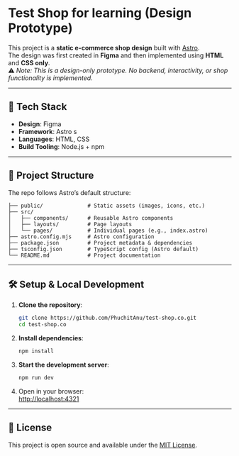 # Test Shop for learning (Design Prototype)

This project is a **static e-commerce shop design** built with [Astro](https://astro.build/).  
The design was first created in **Figma** and then implemented using **HTML** and **CSS only**.  
⚠️ *Note: This is a design-only prototype. No backend, interactivity, or shop functionality is implemented.*

---

## 🚀 Tech Stack

- **Design**: Figma  
- **Framework**: Astro  s
- **Languages**: HTML, CSS  
- **Build Tooling**: Node.js + npm

---

## 📂 Project Structure

The repo follows Astro’s default structure:

```
├── public/              # Static assets (images, icons, etc.)
├── src/
│   ├── components/      # Reusable Astro components
│   ├── layouts/         # Page layouts
│   └── pages/           # Individual pages (e.g., index.astro)
├── astro.config.mjs     # Astro configuration
├── package.json         # Project metadata & dependencies
├── tsconfig.json        # TypeScript config (Astro default)
└── README.md            # Project documentation
```

---

## 🛠️ Setup & Local Development

1. **Clone the repository**:
   ```bash
   git clone https://github.com/PhuchitAnu/test-shop.co.git
   cd test-shop.co
   ```

2. **Install dependencies**:
   ```bash
   npm install
   ```

3. **Start the development server**:
   ```bash
   npm run dev
   ```

4. Open in your browser:  
   [http://localhost:4321](http://localhost:4321)

---

## 📄 License

This project is open source and available under the [MIT License](LICENSE).

